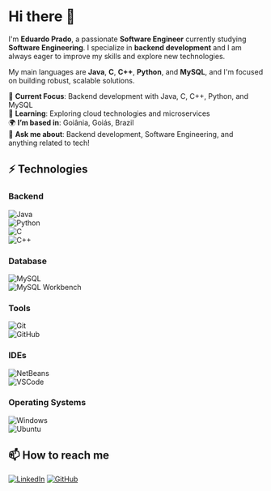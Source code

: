 # Hi there 👋

I'm **Eduardo Prado**, a passionate **Software Engineer** currently studying **Software Engineering**. I specialize in **backend development** and I am always eager to improve my skills and explore new technologies.

My main languages are **Java**, **C**, **C++**, **Python**, and **MySQL**, and I'm focused on building robust, scalable solutions.

🔭 **Current Focus**: Backend development with Java, C, C++, Python, and MySQL  
🌱 **Learning**: Exploring cloud technologies and microservices  
🌍 **I’m based in**: Goiânia, Goiás, Brazil  
💬 **Ask me about**: Backend development, Software Engineering, and anything related to tech!

## ⚡ Technologies

### Backend  
![Java](https://img.shields.io/badge/Java-007396?style=for-the-badge&logo=java&logoColor=white)  
![Python](https://img.shields.io/badge/Python-3776AB?style=for-the-badge&logo=python&logoColor=white)  
![C](https://img.shields.io/badge/C-A8B9CC?style=for-the-badge&logo=c&logoColor=white)  
![C++](https://img.shields.io/badge/C++-00599C?style=for-the-badge&logo=c%2B%2B&logoColor=white)  

### Database  
![MySQL](https://img.shields.io/badge/MySQL-4479A1?style=for-the-badge&logo=mysql&logoColor=white)  
![MySQL Workbench](https://img.shields.io/badge/MySQL_Workbench-4479A1?style=for-the-badge&logo=mysql&logoColor=white)  

### Tools  
![Git](https://img.shields.io/badge/Git-F05032?style=for-the-badge&logo=git&logoColor=white)  
![GitHub](https://img.shields.io/badge/GitHub-181717?style=for-the-badge&logo=github&logoColor=white)  

### IDEs  
![NetBeans](https://img.shields.io/badge/NetBeans-1B6AC6?style=for-the-badge&logo=apachenetbeanside&logoColor=white)  
![VSCode](https://img.shields.io/badge/VS_Code-007ACC?style=for-the-badge&logo=visualstudiocode&logoColor=white)  

### Operating Systems  
![Windows](https://img.shields.io/badge/Windows-0078D6?style=for-the-badge&logo=windows&logoColor=white)  
![Ubuntu](https://img.shields.io/badge/Ubuntu-E95420?style=for-the-badge&logo=ubuntu&logoColor=white) 

## 📫 How to reach me

[![LinkedIn](https://img.shields.io/badge/LinkedIn-0A66C2?style=for-the-badge&logo=linkedin&logoColor=white)](https://www.linkedin.com/in/eduardo-prado-morais/)
[![GitHub](https://img.shields.io/badge/GitHub-181717?style=for-the-badge&logo=github&logoColor=white)](https://github.com/eduardoprado)

